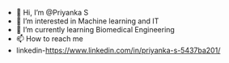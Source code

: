 - 👋 Hi, I’m @Priyanka S
- 👀 I’m interested in Machine learning and IT  
- 🌱 I’m currently learning Biomedical Engineering
- 📫 How to reach me 
- linkedin-https://www.linkedin.com/in/priyanka-s-5437ba201/



<!---
PriyankagithubS/PriyankagithubS is a ✨ special ✨ repository because its `README.md` (this file) appears on your GitHub profile.
You can click the Preview link to take a look at your changes.
--->
